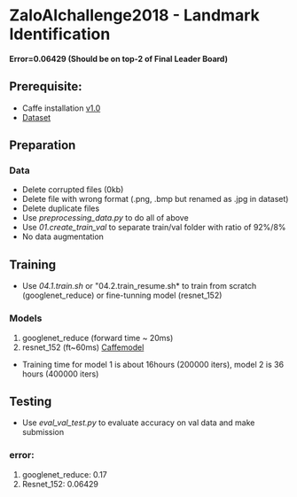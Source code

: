 # ZaloAIchallenge2018 - Landmark Identification
**Error=0.06429 (Should be on top-2 of Final Leader Board)** 
## Prerequisite:
+ Caffe installation [v1.0](https://github.com/BVLC/caffe/releases/tag/1.0)
+ [Dataset](https://challenge.zalo.ai/portal/landmark/data) 

## Preparation
### Data
+ Delete corrupted files (0kb)
+ Delete file with wrong format (.png, .bmp but renamed as .jpg in dataset)
+ Delete duplicate files
+ Use *preprocessing_data.py* to do all of above
+ Use *01.create_train_val* to separate train/val folder with ratio of 92%/8%
+ No data augmentation

## Training
+ Use *04.1.train.sh* or "04.2.train_resume.sh* to train from scratch (googlenet_reduce) or fine-tunning model (resnet_152)
### Models
1) googlenet_reduce (forward time ~ 20ms)
2) resnet_152 (ft~60ms) [Caffemodel](https://drive.google.com/drive/u/0/folders/1PYXLmVz0jFPRdQwtm62pkZoUgm5T6Hzq)
+ Training time for model 1 is about 16hours (200000 iters), model 2 is 36 hours (400000 iters)

## Testing
+ Use *eval_val_test.py* to evaluate accuracy on val data and make submission
### error:
1) googlenet_reduce: 0.17
2) Resnet_152: 0.06429
